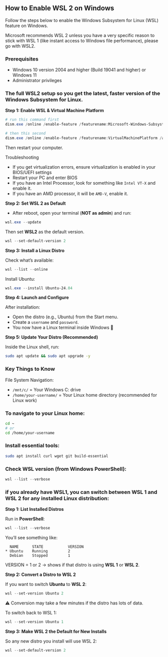 ## How to Enable WSL 2 on Windows 
Follow the steps below to enable the Windows Subsystem for Linux (WSL) feature on Windows.

Microsoft recommends WSL 2 unless you have a very specific reason to stick with WSL 1 (like instant access to Windows file performance), please go with WSL2.

### Prerequisites

- Windows 10 version 2004 and higher (Build 19041 and higher) or Windows 11
- Administrator privileges


### The full WSL2 setup so you get the latest, faster version of the Windows Subsystem for Linux.

**Step 1: Enable WSL & Virtual Machine Platform**

```powershell
# run this command first
dism.exe /online /enable-feature /featurename:Microsoft-Windows-Subsystem-Linux /all /norestart

# then this second
dism.exe /online /enable-feature /featurename:VirtualMachinePlatform /all /norestart
```
Then restart your computer.

Troubleshooting
- If you get virtualization errors, ensure virtualization is enabled in your BIOS/UEFI settings
- Restart your PC and enter BIOS
- If you have an Intel Processor, look for something like `Intel VT-X` and enable it.
- If you have an AMD processor, it will be `AMD-V`, enable it.

**Step 2: Set WSL 2 as Default**
- After reboot, open your terminal (**NOT as admin**) and run:
```powershell
wsl.exe --update
```
Then set **WSL2** as the default version.
```powershell
wsl --set-default-version 2
```

**Step 3: Install a Linux Distro**

Check what’s available:
```powershell
wsl --list --online
```

Install Ubuntu:
```powershell
wsl.exe --install Ubuntu-24.04
```

**Step 4: Launch and Configure**

After installation:
- Open the distro (e.g., Ubuntu) from the Start menu.
- Create a `username` and `password`.
- You now have a Linux terminal inside Windows 🚀

**Step 5: Update Your Distro (Recommended)**

Inside the Linux shell, run:
```bash
sudo apt update && sudo apt upgrade -y
```

### Key Things to Know
File System Navigation:

- `/mnt/c/` = Your Windows C: drive
- `/home/your-username/` = Your Linux home directory (recommended for Linux work)

### To navigate to your Linux home:
```bash
cd ~
# or
cd /home/your-username
```

### Install essential tools:
```bash
sudo apt install curl wget git build-essential
```

### Check WSL version (from Windows PowerShell):
```powershell
wsl --list --verbose
```


### if you already have WSL1, you can switch between WSL 1 and WSL 2 for any installed Linux distribution:
**Step 1: List Installed Distros**

Run in **PowerShell**:
```powershell
wsl --list --verbose
```
You’ll see something like:
```pgsql
  NAME      STATE           VERSION
* Ubuntu    Running         2
  Debian    Stopped         1
```

VERSION = 1 or 2 → shows if that distro is using **WSL 1** or **WSL 2**.

**Step 2: Convert a Distro to WSL 2**

If you want to switch **Ubuntu** to **WSL 2**:
```powershell
wsl --set-version Ubuntu 2
```
⚠️ Conversion may take a few minutes if the distro has lots of data.

To switch back to WSL 1:
```powershell
wsl --set-version Ubuntu 1
```
**Step 3: Make WSL 2 the Default for New Installs**

So any new distro you install will use WSL 2:
```powershell
wsl --set-default-version 2
```



<!-- ## If the above process will not work for you, use the steps below:

1. Open **PowerShell as Administrator**
- Press `Win + X` → select **Windows PowerShell (Admin)** or **Terminal (Admin)**.

2. Run the command:
```powershell
Enable-WindowsOptionalFeature -Online -FeatureName Microsoft-Windows-Subsystem-Linux
```
3. Restart your computer when prompted.

### After enabling WSL
If you’re using Windows 10 (2004+) or Windows 11, you can directly install WSL and a Linux distro with:
```powershell
wsl --install
```
This installs the latest **Ubuntu** by default. -->
